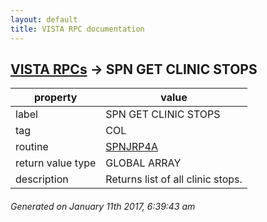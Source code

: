 ```yaml
---
layout: default
title: VISTA RPC documentation
---
```




## [VISTA RPCs](TableOfContent.md) &#8594; SPN GET CLINIC STOPS 

 property | value 
--- | --- 
 label | SPN GET CLINIC STOPS
 tag | COL
 routine | [SPNJRP4A](http://code.osehra.org/dox/Routine_SPNJRP4A_source.html)
 return value type | GLOBAL ARRAY
 description | Returns list of all clinic stops.




 ###### Generated on January 11th 2017, 6:39:43 am